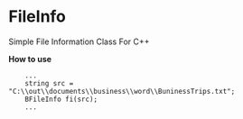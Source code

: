 # FileInfo
Simple File Information Class For C++

<b>How to use</b>

```
    ...
	string src = "C:\\out\\documents\\business\\word\\BuninessTrips.txt";
	BFileInfo fi(src);
    ...
```
